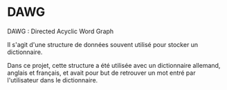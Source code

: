 # DAWG

DAWG : Directed Acyclic Word Graph

Il s'agit d'une structure de données souvent utilisé pour stocker un dictionnaire.

Dans ce projet, cette structure a été utilisée avec un dictionnaire allemand, anglais et français, et avait pour but de retrouver un mot entré par l'utilisateur dans le dictionnaire.
